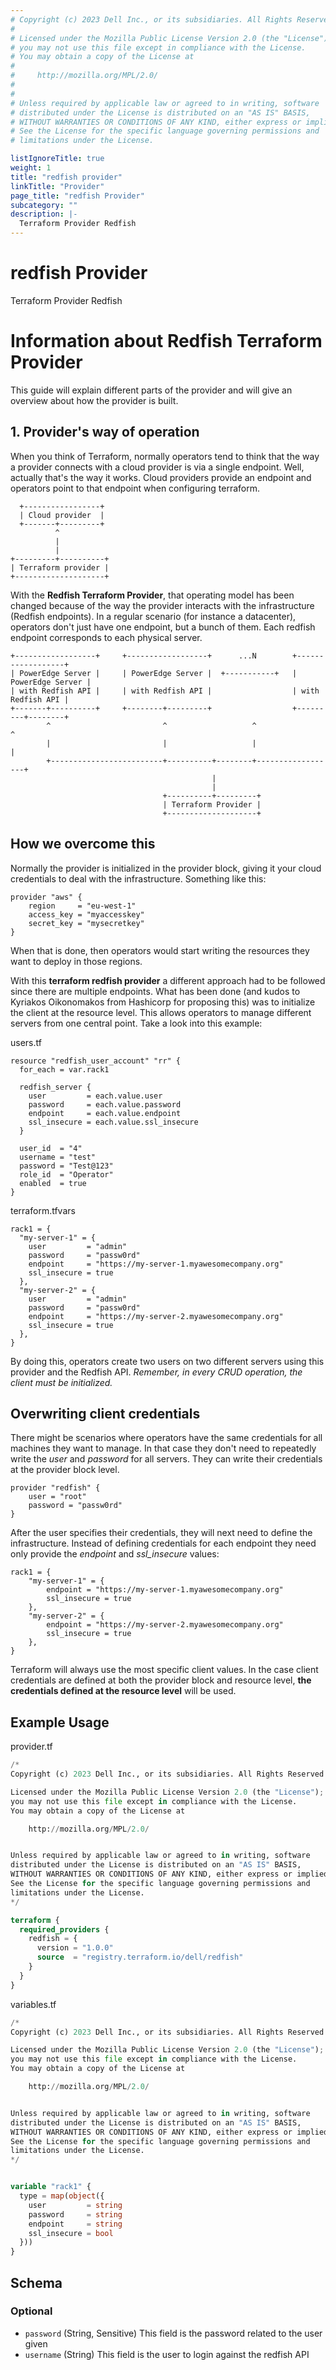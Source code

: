 ```yaml
---
# Copyright (c) 2023 Dell Inc., or its subsidiaries. All Rights Reserved.
#
# Licensed under the Mozilla Public License Version 2.0 (the "License");
# you may not use this file except in compliance with the License.
# You may obtain a copy of the License at
#
#     http://mozilla.org/MPL/2.0/
#
#
# Unless required by applicable law or agreed to in writing, software
# distributed under the License is distributed on an "AS IS" BASIS,
# WITHOUT WARRANTIES OR CONDITIONS OF ANY KIND, either express or implied.
# See the License for the specific language governing permissions and
# limitations under the License.

listIgnoreTitle: true
weight: 1
title: "redfish provider"
linkTitle: "Provider"
page_title: "redfish Provider"
subcategory: ""
description: |-
  Terraform Provider Redfish
---
```


# redfish Provider

Terraform Provider Redfish
# Information about Redfish Terraform Provider
This guide will explain different parts of the provider and will give an overview about how the provider is built.

## 1. Provider's way of operation
When you think of Terraform, normally operators tend to think that the way a provider connects with a cloud provider is via a single endpoint. Well, actually that's the way it works. Cloud providers provide an endpoint and operators point to that endpoint when configuring terraform.
~~~
  +-----------------+
  | Cloud provider  |
  +-------+---------+
          ^
          |
          |
+---------+----------+
| Terraform provider |
+--------------------+
~~~

With the **Redfish Terraform Provider**, that operating model has been changed because of the way the provider interacts with the infrastructure (Redfish endpoints).
In a regular scenario (for instance a datacenter), operators don't just have one endpoint, but a bunch of them. Each redfish endpoint corresponds to each physical server.
~~~
+------------------+     +------------------+      ...N        +------------------+
| PowerEdge Server |     | PowerEdge Server |  +-----------+   | PowerEdge Server |
| with Redfish API |     | with Redfish API |                  | with Redfish API |
+-------+----------+     +--------+---------+                  +---------+--------+
        ^                         ^                   ^                  ^
        |                         |                   |                  |
        +-------------------------+----------+--------+------------------+
                                             |
                                             |
                                  +----------+---------+
                                  | Terraform Provider |
                                  +--------------------+

~~~

## How we overcome this

Normally the provider is initialized in the provider block, giving it your cloud credentials to deal with the infrastructure. Something like this:
~~~
provider "aws" {
	region     = "eu-west-1"
	access_key = "myaccesskey"
	secret_key = "mysecretkey"
}
~~~
When that is done, then operators would start writing the resources they want to deploy in those regions.


With this **terraform redfish provider** a different approach had to be followed since there are multiple endpoints. What has been done (and kudos to Kyriakos Oikonomakos from Hashicorp for proposing this) was to initialize the client at the resource level. This allows operators to manage different servers from one central point. Take a look into this example:

users.tf
~~~
resource "redfish_user_account" "rr" {
  for_each = var.rack1

  redfish_server {
    user         = each.value.user
    password     = each.value.password
    endpoint     = each.value.endpoint
    ssl_insecure = each.value.ssl_insecure
  }

  user_id  = "4"
  username = "test"
  password = "Test@123"
  role_id  = "Operator"
  enabled  = true
}
~~~


terraform.tfvars
~~~
rack1 = {
  "my-server-1" = {
    user         = "admin"
    password     = "passw0rd"
    endpoint     = "https://my-server-1.myawesomecompany.org"
    ssl_insecure = true
  },
  "my-server-2" = {
    user         = "admin"
    password     = "passw0rd"
    endpoint     = "https://my-server-2.myawesomecompany.org"
    ssl_insecure = true
  },
}
~~~

By doing this, operators create two users on two different servers using this provider and the Redfish API.
*Remember, in every CRUD operation, the client must be initialized.*

## Overwriting client credentials
There might be scenarios where operators have the same credentials for all machines they want to manage. In that case they don't need to repeatedly write the *user* and *password* for all servers. They can write their credentials at the provider block level.
~~~
provider "redfish" {
    user = "root"
    password = "passw0rd"
}
~~~

After the user specifies their credentials, they will next need to define the infrastructure. Instead of defining credentials for each endpoint they need only provide the *endpoint* and *ssl_insecure* values:

~~~
rack1 = {
    "my-server-1" = {
        endpoint = "https://my-server-1.myawesomecompany.org"
        ssl_insecure = true
    },
    "my-server-2" = {
        endpoint = "https://my-server-2.myawesomecompany.org"
        ssl_insecure = true
    },
}
~~~

Terraform will always use the most specific client values. In the case client credentials are defined at both the provider block and resource level, **the credentials defined at the resource level** will be used.

## Example Usage

provider.tf
```terraform
/*
Copyright (c) 2023 Dell Inc., or its subsidiaries. All Rights Reserved.

Licensed under the Mozilla Public License Version 2.0 (the "License");
you may not use this file except in compliance with the License.
You may obtain a copy of the License at

    http://mozilla.org/MPL/2.0/


Unless required by applicable law or agreed to in writing, software
distributed under the License is distributed on an "AS IS" BASIS,
WITHOUT WARRANTIES OR CONDITIONS OF ANY KIND, either express or implied.
See the License for the specific language governing permissions and
limitations under the License.
*/

terraform {
  required_providers {
    redfish = {
      version = "1.0.0"
      source  = "registry.terraform.io/dell/redfish"
    }
  }
}
```

variables.tf
```terraform
/*
Copyright (c) 2023 Dell Inc., or its subsidiaries. All Rights Reserved.

Licensed under the Mozilla Public License Version 2.0 (the "License");
you may not use this file except in compliance with the License.
You may obtain a copy of the License at

    http://mozilla.org/MPL/2.0/


Unless required by applicable law or agreed to in writing, software
distributed under the License is distributed on an "AS IS" BASIS,
WITHOUT WARRANTIES OR CONDITIONS OF ANY KIND, either express or implied.
See the License for the specific language governing permissions and
limitations under the License.
*/


variable "rack1" {
  type = map(object({
    user         = string
    password     = string
    endpoint     = string
    ssl_insecure = bool
  }))
}
```

<!-- schema generated by tfplugindocs -->
## Schema

### Optional

- `password` (String, Sensitive) This field is the password related to the user given
- `username` (String) This field is the user to login against the redfish API
